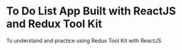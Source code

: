 # To Do List App Built with ReactJS and Redux Tool Kit

To understand and practice using Redux Tool Kit with ReactJS
